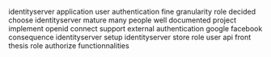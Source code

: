 identityserver application user authentication fine granularity role decided choose identityserver mature many people well documented project implement openid connect support external authentication google facebook consequence identityserver setup identityserver store role user api front thesis role authorize functionnalities